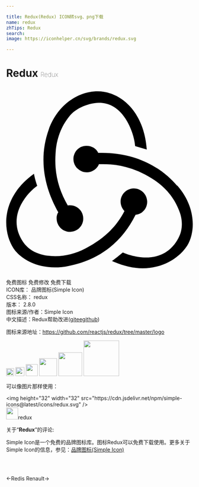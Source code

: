 ```yaml
---

title: Redux(Redux) ICON转svg、png下载
name: redux
zhTips: Redux
search: 
image: https://iconhelper.cn/svg/brands/redux.svg

---
```


# Redux  <small style="font-size: 60%;font-weight: 100">Redux</small>

<div id="svg" class="svg-wrap">
<svg role="img" viewBox="0 0 24 24" xmlns="http://www.w3.org/2000/svg"><title>Redux icon</title><path d="M16.633 16.504c.869-.075 1.543-.84 1.499-1.754-.046-.914-.795-1.648-1.708-1.648h-.061c-.943.031-1.678.824-1.648 1.769.03.479.226.869.494 1.153-1.048 2.038-2.621 3.536-5.004 4.795-1.603.838-3.296 1.154-4.944.929-1.378-.194-2.456-.81-3.116-1.798-.988-1.499-1.078-3.116-.255-4.734.601-1.169 1.499-2.023 2.099-2.443-.15-.389-.33-1.048-.42-1.542-4.436 3.177-3.985 7.521-2.637 9.574 1.004 1.498 3.057 2.456 5.304 2.456.599 0 1.229-.044 1.843-.194 3.896-.749 6.847-3.086 8.54-6.532l.014-.031zM21.981 12.758c-2.321-2.727-5.738-4.225-9.634-4.225h-.51c-.253-.554-.837-.899-1.497-.899h-.045c-.943 0-1.678.81-1.647 1.753.03.898.794 1.648 1.708 1.648h.074c.675-.03 1.259-.45 1.498-1.049h.555c2.309 0 4.495.674 6.488 1.992 1.527 1.004 2.622 2.322 3.236 3.896.538 1.288.509 2.547-.045 3.597-.854 1.647-2.293 2.517-4.195 2.517-1.199 0-2.367-.375-2.967-.644-.359.298-.959.793-1.394 1.093 1.318.598 2.652.943 3.94.943 2.922 0 5.093-1.647 5.918-3.236.898-1.798.824-4.824-1.469-7.416l-.014.03zM6.49 17.042c.029.899.793 1.648 1.708 1.648h.06c.959-.03 1.693-.823 1.648-1.768 0-.899-.779-1.647-1.693-1.647h-.061c-.06 0-.149 0-.225.029-1.243-2.098-1.768-4.346-1.572-6.771.119-1.828.719-3.417 1.797-4.735.899-1.124 2.592-1.679 3.746-1.708 3.236-.061 4.585 3.971 4.689 5.574l1.498.449c-.345-4.914-3.4-7.492-6.322-7.492-2.742 0-5.273 1.993-6.293 4.915-1.393 3.896-.479 7.641 1.229 10.638-.149.195-.239.539-.209.868z"/></svg>
</div>
<detail full-name='redux'></detail>

<div class="detail-page">
<p>
<span><span class="badge-success badge">免费图标</span> <span class="badge-success badge">免费修改</span>  <span class="badge-success badge">免费下载</span> </span>
<br/>
<span>
ICON库：
<span class="badge-secondary badge">品牌图标(Simple Icon)</span> 
</span>
<br/>
<span>
CSS名称：
<span class="badge-secondary badge">redux</span> 
</span>

<br/>
<span>
版本：
<span class="badge-secondary badge">2.8.0</span> 
</span>
<br/>
<span>图标来源/作者：<span class="badge-light badge">Simple Icon</span></span> 
<br/>
<span class="zh-detail">中文描述：<span class="badge-primary badge">Redux</span><span class="help-link"><span>帮助改进</span>(<a href="https://gitee.com/liuwave/icon-helper/edit/master/json/brands/redux.json" target="_blank" rel="noopener noreferrer">gitee</a><a href="https://github.com/liuwave/icon-helper/edit/master/json/brands/redux.json" target="_blank" rel="noopener noreferrer">github</a></span>)</span><br/>
</p>
</div><div class="description description alert alert-light"><p>图标来源地址：<a href="https://github.com/reactjs/redux/tree/master/logo" target="_blank" rel="noopener noreferrer">https://github.com/reactjs/redux/tree/master/logo</a></p></div>
<div class="alert alert-dark">
<img height="21" width="21" src="https://cdn.jsdelivr.net/npm/simple-icons@latest/icons/redux.svg" />
<img height="24" width="24" src="https://cdn.jsdelivr.net/npm/simple-icons@latest/icons/redux.svg" />
<img height="32" width="32" src="https://cdn.jsdelivr.net/npm/simple-icons@latest/icons/redux.svg" />
<img height="48" width="48" src="https://cdn.jsdelivr.net/npm/simple-icons@latest/icons/redux.svg" />
<img height="64" width="64" src="https://cdn.jsdelivr.net/npm/simple-icons@latest/icons/redux.svg" />
<img height="96" width="96" src="https://cdn.jsdelivr.net/npm/simple-icons@latest/icons/redux.svg" />

</div>
<div>
  <p>可以像图片那样使用：    
  </p>
  <div class="alert alert-primary" style="font-size: 14px">
    &lt;img height="32" width="32" src="https://cdn.jsdelivr.net/npm/simple-icons@latest/icons/redux.svg" /&gt;
    <copy-btn content='<img height="32" width="32" src="https://cdn.jsdelivr.net/npm/simple-icons@latest/icons/redux.svg" />'></copy-btn>
  </div>
  <div class="alert alert-secondary">
    <img height="32" width="32" src="https://cdn.jsdelivr.net/npm/simple-icons@latest/icons/redux.svg" />redux
    <copy-btn content="redux" btn-title="复制图标名称"></copy-btn>
  </div>
</div>
<div class="icon-detail__container">
<p>关于“<b>Redux</b>”的评论:</p>
</div>
<Vssue title="关于“Redux”的评论" />
<div><p>Simple Icon是一个免费的品牌图标库。图标Redux可以免费下载使用。更多关于  Simple Icon的信息，参见：<a target="_blank" href="https://iconhelper.cn/brands.html">品牌图标(Simple Icon)</a>
</p></div>


<div style="padding:2rem 0 " class="page-nav"><p class="inner"><span class="prev">←<router-link to="/icon/redis.html">Redis</router-link></span> <span class="next"><router-link to="/icon/renault.html">Renault</router-link>→</span></p></div>
